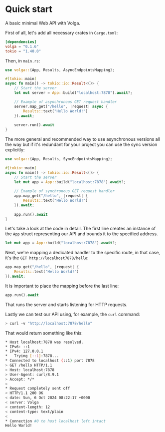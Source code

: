 # Quick start

A basic minimal Web API with Volga.

First of all, let's add all necessary crates in `Cargo.toml`:
```toml
[dependencies]
volga = "0.1.6"
tokio = "1.40.0"
```
Then, in `main.rs`:

```rust
use volga::{App, Results, AsyncEndpointsMapping};

#[tokio::main]
async fn main() -> tokio::io::Result<()> {
    // Start the server
    let mut server = App::build("localhost:7878").await?;

    // Example of asynchronous GET request handler
    server.map_get("/hello", |request| async {
        Results::text("Hello World!")
    }).await;
    
    server.run().await
}
```
The more general and recommended way to use asynchronous versions all the way but if it's redundant for your project you can use the sync version explicitly:
```rust
use volga::{App, Results, SyncEndpointsMapping};

#[tokio::main]
async fn main() -> tokio::io::Result<()> {
    // Start the server
    let mut app = App::build("localhost:7878").await?;
    
    // Example of synchronous GET request handler
    app.map_get("/hello", |request| {
        Results::text("Hello World!")
    }).await;
    
    app.run().await
}
```
Let's take a look at the code in detail.
The first line creates an instance of the `App` struct representing our API and bounds it to the specified address.
```rust
let mut app = App::build("localhost:7878").await?;
```
Next, we're mapping a dedicated handler to the specific route, in that case, it's the `GET http://localhost7878/hello`:
```rust
app.map_get("/hello", |request| {
    Results::text("Hello World!")
}).await;
```
It is important to place the mapping before the last line:
```rust
app.run().await
```
That runs the server and starts listening for HTTP requests.

Lastly we can test our API using, for example, the `curl` command:
```bash
> curl -v "http://localhost:7878/hello"
```
That would return something like this:
```bash
* Host localhost:7878 was resolved.
* IPv6: ::1
* IPv4: 127.0.0.1
*   Trying [::1]:7878...
* Connected to localhost (::1) port 7878
> GET /hello HTTP/1.1
> Host: localhost:7878
> User-Agent: curl/8.9.1
> Accept: */*
>
* Request completely sent off
< HTTP/1.1 200 OK
< date: Sun, 6 Oct 2024 08:22:17 +0000
< server: Volga
< content-length: 12
< content-type: text/plain
<
* Connection #0 to host localhost left intact
Hello World!
```